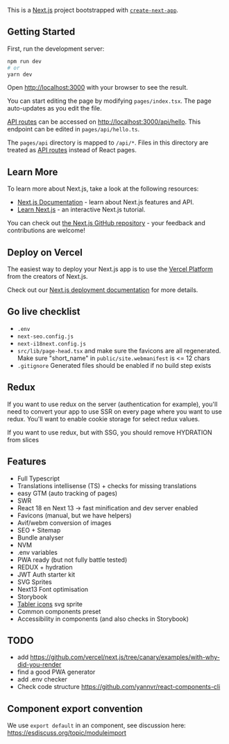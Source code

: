 This is a [Next.js](https://nextjs.org/) project bootstrapped with [`create-next-app`](https://github.com/vercel/next.js/tree/canary/packages/create-next-app).

## Getting Started

First, run the development server:

```bash
npm run dev
# or
yarn dev
```

Open [http://localhost:3000](http://localhost:3000) with your browser to see the result.

You can start editing the page by modifying `pages/index.tsx`. The page auto-updates as you edit the file.

[API routes](https://nextjs.org/docs/api-routes/introduction) can be accessed on [http://localhost:3000/api/hello](http://localhost:3000/api/hello). This endpoint can be edited in `pages/api/hello.ts`.

The `pages/api` directory is mapped to `/api/*`. Files in this directory are treated as [API routes](https://nextjs.org/docs/api-routes/introduction) instead of React pages.

## Learn More

To learn more about Next.js, take a look at the following resources:

- [Next.js Documentation](https://nextjs.org/docs) - learn about Next.js features and API.
- [Learn Next.js](https://nextjs.org/learn) - an interactive Next.js tutorial.

You can check out [the Next.js GitHub repository](https://github.com/vercel/next.js/) - your feedback and contributions are welcome!

## Deploy on Vercel

The easiest way to deploy your Next.js app is to use the [Vercel Platform](https://vercel.com/new?utm_medium=default-template&filter=next.js&utm_source=create-next-app&utm_campaign=create-next-app-readme) from the creators of Next.js.

Check out our [Next.js deployment documentation](https://nextjs.org/docs/deployment) for more details.

## Go live checklist

- `.env`
- `next-seo.config.js`
- `next-i18next.config.js`
- `src/lib/page-head.tsx` and make sure the favicons are all regenerated. Make
  sure "short_name" in `public/site.webmanifest` is <= 12 chars
- `.gitignore` Generated files should be enabled if no build step exists

## Redux

If you want to use redux on the server (authentication for example), you'll need
to convert your app to use SSR on every page where you want to use redux. You'll
want to enable cookie storage for select redux values.

If you want to use redux, but with SSG, you should remove HYDRATION from slices

## Features

- Full Typescript
- Translations intellisense (TS) + checks for missing translations
- easy GTM (auto tracking of pages)
- SWR
- React 18 en Next 13 -> fast minification and dev server enabled
- Favicons (manual, but we have helpers)
- Avif/webm conversion of images
- SEO + Sitemap
- Bundle analyser
- NVM
- .env variables
- PWA ready (but not fully battle tested)
- REDUX + hydration
- JWT Auth starter kit
- SVG Sprites
- Next13 Font optimisation
- Storybook
- [Tabler icons](https://tabler-icons.io/) svg sprite
- Common components preset
- Accessibility in components (and also checks in Storybook)

## TODO

- add <https://github.com/vercel/next.js/tree/canary/examples/with-why-did-you-render>
- find a good PWA generator
- add .env checker
- Check code structure <https://github.com/yannvr/react-components-cli>

## Component export convention

We use `export default` in an component, see discussion here: <https://esdiscuss.org/topic/moduleimport>
